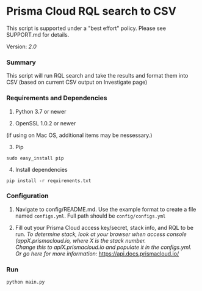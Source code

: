 # Prisma Cloud RQL search to CSV 

This script is supported under a "best effort" policy. Please see SUPPORT.md for details.

Version: *2.0*

### Summary
This script will run RQL search and take the results and format them into CSV (based on current CSV output on Investigate page)  

### Requirements and Dependencies

1. Python 3.7 or newer

2. OpenSSL 1.0.2 or newer

(if using on Mac OS, additional items may be nessessary.)

3. Pip

```sudo easy_install pip```

4. Install dependencies

```pip install -r requirements.txt```


### Configuration

1. Navigate to config/README.md. Use the example format to create a file named ```configs.yml```. Full path should be ```config/configs.yml```

2. Fill out your Prisma Cloud access key/secret, stack info, and RQL to be run.
   *To determine stack, look at your browser when access console (appX.prismacloud.io, where X is the stack number.  
   Change this to apiX.prismacloud.io and populate it in the configs.yml.  
    Or go here for more information:* https://api.docs.prismacloud.io/

### Run

```
python main.py
```
